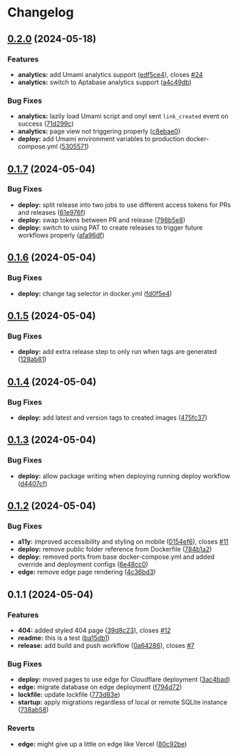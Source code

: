 # Changelog

## [0.2.0](https://github.com/ngregrichardson/linxz/compare/v0.1.7...v0.2.0) (2024-05-18)


### Features

* **analytics:** add Umami analytics support ([edf5ce4](https://github.com/ngregrichardson/linxz/commit/edf5ce4f30b84ad4755c006e351f79588e47be5e)), closes [#24](https://github.com/ngregrichardson/linxz/issues/24)
* **analytics:** switch to Aptabase analytics support ([a4c49db](https://github.com/ngregrichardson/linxz/commit/a4c49db0704cb4a4dabea1b27592ba8382180a9a))


### Bug Fixes

* **analytics:** lazily load Umami script and onyl sent `link_created` event on success ([71d299c](https://github.com/ngregrichardson/linxz/commit/71d299c31d4b89d00ffcf85d5f07ff945c95bad4))
* **analytics:** page view not triggering properly ([c8ebae0](https://github.com/ngregrichardson/linxz/commit/c8ebae011b740d50d4ac353435fd551da97b9e54))
* **deploy:** add Umami environment variables to production docker-compose.yml ([5305571](https://github.com/ngregrichardson/linxz/commit/53055719c9eaa5c2b012d0407d2bc372c1e9e1b2))

## [0.1.7](https://github.com/ngregrichardson/linxz/compare/v0.1.6...v0.1.7) (2024-05-04)


### Bug Fixes

* **deploy:** split release into two jobs to use different access tokens for PRs and releases ([61e976f](https://github.com/ngregrichardson/linxz/commit/61e976f69d349b8a99d4ed77e6648d7e089474c8))
* **deploy:** swap tokens between PR and release ([798b5e8](https://github.com/ngregrichardson/linxz/commit/798b5e82a3f44ee9fe0b6ca6a9f2d14fb4958cca))
* **deploy:** switch to using PAT to create releases to trigger future workflows properly ([afa96df](https://github.com/ngregrichardson/linxz/commit/afa96df4bfe6a91a5e09c7f1b9db0a05e78848c1))

## [0.1.6](https://github.com/ngregrichardson/linxz/compare/v0.1.5...v0.1.6) (2024-05-04)


### Bug Fixes

* **deploy:** change tag selector in docker.yml ([fd0f5e4](https://github.com/ngregrichardson/linxz/commit/fd0f5e45f64db59734c39dbaaa713b2cea5c7d50))

## [0.1.5](https://github.com/ngregrichardson/linxz/compare/v0.1.4...v0.1.5) (2024-05-04)


### Bug Fixes

* **deploy:** add extra release step to only run when tags are generated ([128ab81](https://github.com/ngregrichardson/linxz/commit/128ab811500dc9dbc55e657f6ec6b7f1ffea4825))

## [0.1.4](https://github.com/ngregrichardson/linxz/compare/v0.1.3...v0.1.4) (2024-05-04)


### Bug Fixes

* **deploy:** add latest and version tags to created images ([475fc37](https://github.com/ngregrichardson/linxz/commit/475fc37080331c353971f59f42aac5339b676435))

## [0.1.3](https://github.com/ngregrichardson/linxz/compare/v0.1.2...v0.1.3) (2024-05-04)


### Bug Fixes

* **deploy:** allow package writing when deploying running deploy workflow ([d4407cf](https://github.com/ngregrichardson/linxz/commit/d4407cf486868c0846a5143fd8034443164ce4e7))

## [0.1.2](https://github.com/ngregrichardson/linxz/compare/v0.1.1...v0.1.2) (2024-05-04)


### Bug Fixes

* **a11y:** improved accessibility and styling on mobile ([0154ef6](https://github.com/ngregrichardson/linxz/commit/0154ef654efee6ffde44e9db2d4679e0bbb89e13)), closes [#11](https://github.com/ngregrichardson/linxz/issues/11)
* **deploy:** remove public folder reference from Dockerfile ([784b1a2](https://github.com/ngregrichardson/linxz/commit/784b1a24beccec77459896659b5912831272e759))
* **deploy:** removed ports from base docker-compose.yml and added override and deployment configs ([6e48cc0](https://github.com/ngregrichardson/linxz/commit/6e48cc0c5e912be57c8ed08b288353ef84e1b349))
* **edge:** remove edge page rendering ([4c36bd3](https://github.com/ngregrichardson/linxz/commit/4c36bd391fb5502d5d4a06a7c9a4f2c4852eb8de))

## 0.1.1 (2024-05-04)


### Features

* **404:** added styled 404 page ([39d8c23](https://github.com/ngregrichardson/linxz/commit/39d8c23dedc5d87222fe28a2f65296f7ee23be85)), closes [#12](https://github.com/ngregrichardson/linxz/issues/12)
* **readme:** this is a test ([ba15db1](https://github.com/ngregrichardson/linxz/commit/ba15db12d9e20656fdcffd306711ca4336cd4258))
* **release:** add build and push workflow ([0a64286](https://github.com/ngregrichardson/linxz/commit/0a642866971c4a311216930b5319024096732590)), closes [#7](https://github.com/ngregrichardson/linxz/issues/7)


### Bug Fixes

* **deploy:** moved pages to use edge for Cloudflare deployment ([3ac4bad](https://github.com/ngregrichardson/linxz/commit/3ac4bad8b00a422ca6452fb0002aee5a5fc503f2))
* **edge:** migrate database on edge deployment ([f794d72](https://github.com/ngregrichardson/linxz/commit/f794d7224ef02a6d593814462dd2839451388ba1))
* **lockfile:** update lockfile ([773d83e](https://github.com/ngregrichardson/linxz/commit/773d83e562341ddb3d4bcea5f2dc4937797fd026))
* **startup:** apply migrations regardless of local or remote SQLite instance ([738ab58](https://github.com/ngregrichardson/linxz/commit/738ab58e4c07f0e73feb68d0812ab7d40c199234))


### Reverts

* **edge:** might give up a little on edge like Vercel ([80c92be](https://github.com/ngregrichardson/linxz/commit/80c92be74bf6a1aea0bd3e85761775ee09dcbde4))
